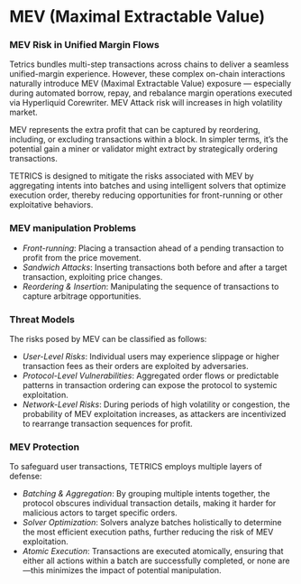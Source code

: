 # MEV (Maximal Extractable Value)

### MEV Risk in Unified Margin Flows

Tetrics bundles multi-step transactions across chains to deliver a seamless unified-margin experience. However, these complex on-chain interactions naturally introduce MEV (Maximal Extractable Value) exposure — especially during automated borrow, repay, and rebalance margin operations executed via Hyperliquid Corewriter. MEV Attack risk will increases in high volatility market.

MEV represents the extra profit that can be captured by reordering, including, or excluding transactions within a block. In simpler terms, it’s the potential gain a miner or validator might extract by strategically ordering transactions.&#x20;

TETRICS is designed to mitigate the risks associated with MEV by aggregating intents into batches and using intelligent solvers that optimize execution order, thereby reducing opportunities for front-running or other exploitative behaviors.

### **MEV manipulation Problems**

* _Front-running_: Placing a transaction ahead of a pending transaction to profit from the price movement.
* _Sandwich Attacks_: Inserting transactions both before and after a target transaction, exploiting price changes.
* _Reordering & Insertion_: Manipulating the sequence of transactions to capture arbitrage opportunities.

### **Threat Models**

The risks posed by MEV can be classified as follows:

* _User-Level Risks_: Individual users may experience slippage or higher transaction fees as their orders are exploited by adversaries.
* _Protocol-Level Vulnerabilities_: Aggregated order flows or predictable patterns in transaction ordering can expose the protocol to systemic exploitation.
* _Network-Level Risks_: During periods of high volatility or congestion, the probability of MEV exploitation increases, as attackers are incentivized to rearrange transaction sequences for profit.

### **MEV Protection**

To safeguard user transactions, TETRICS  employs multiple layers of defense:

* _Batching & Aggregation_: By grouping multiple intents together, the protocol obscures individual transaction details, making it harder for malicious actors to target specific orders.
* &#x20;_Solver Optimization_: Solvers analyze batches holistically to determine the most efficient execution paths, further reducing the risk of MEV exploitation.
* _Atomic Execution_: Transactions are executed atomically, ensuring that either all actions within a batch are successfully completed, or none are—this minimizes the impact of potential manipulation.


